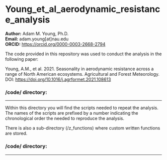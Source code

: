 # Young_et_al_aerodynamic_resistance_analysis

**Author:** Adam M. Young, Ph.D.  
**Email:** adam.young[at]nau.edu  
**ORCID:** https://orcid.org/0000-0003-2668-2794  

The code provided in this repository was used to conduct the analysis in the following paper:

Young, A.M., et al. 2021. Seasonality in aerodynamic resistance across a range of North American ecosystems. 
Agricultural and Forest Meteorology. DOI: https://doi.org/10.1016/j.agrformet.2021.108613

### /code/ directory:
---------------------
Within this directory you will find the scripts needed to repeat the analysis. The names of the scripts are 
prefixed by a number indicating the chronological order the needed to reproduce the analysis.

There is also a sub-directory (/z_functions) where custom written functions are stored.

### /code/ directory:
---------------------
